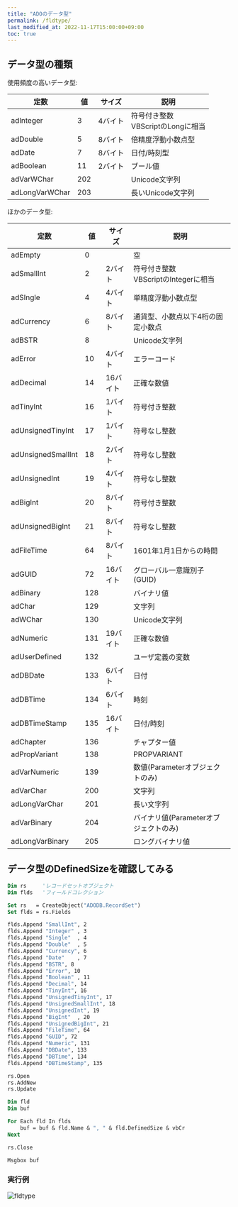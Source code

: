 ```yaml
---
title: "ADOのデータ型"
permalink: /fldtype/
last_modified_at: 2022-11-17T15:00:00+09:00
toc: true
---
```


## データ型の種類
    
使用頻度の高いデータ型:

|定数|値|サイズ|説明|
|---|---|---|---|
|adInteger|3|4バイト|符号付き整数<br/>VBScriptのLongに相当|
|adDouble|5|8バイト|倍精度浮動小数点型|
|adDate|7|8バイト|日付/時刻型|
|adBoolean|11|2バイト|ブール値|
|adVarWChar|202||Unicode文字列|
|adLongVarWChar|203||長いUnicode文字列|

ほかのデータ型:

|定数|値|サイズ|説明|
|---|---|---|---|
|adEmpty|0||空|
|adSmallInt|2|2バイト|符号付き整数<br/>VBScriptのIntegerに相当|
|adSIngle|4|4バイト|単精度浮動小数点型|
|adCurrency|6|8バイト|通貨型、小数点以下4桁の固定小数点|
|adBSTR|8||Unicode文字列|
|adError|10|4バイト|エラーコード|
|adDecimal|14|16バイト|正確な数値|
|adTinyInt|16|1バイト|符号付き整数|
|adUnsignedTinyInt|17|1バイト|符号なし整数|
|adUnsignedSmallInt|18|2バイト|符号なし整数|
|adUnsignedInt|19|4バイト|符号なし整数|
|adBigInt|20|8バイト|符号付き整数|
|adUnsignedBigInt|21|8バイト|符号なし整数|
|adFileTime|64|8バイト|1601年1月1日からの時間|
|adGUID|72|16バイト|グローバル一意識別子(GUID)|
|adBinary|128||バイナリ値|
|adChar|129||文字列|
|adWChar|130||Unicode文字列|
|adNumeric|131|19バイト|正確な数値|
|adUserDefined|132||ユーザ定義の変数|
|adDBDate|133|6バイト|日付|
|adDBTime|134|6バイト|時刻|
|adDBTimeStamp|135|16バイト|日付/時刻|
|adChapter|136||チャプター値|
|adPropVariant|138||PROPVARIANT|
|adVarNumeric|139||数値(Parameterオブジェクトのみ)|
|adVarChar|200||文字列|
|adLongVarChar|201||長い文字列|
|adVarBinary|204||バイナリ値(Parameterオブジェクトのみ)|
|adLongVarBinary|205||ロングバイナリ値|


## データ型のDefinedSizeを確認してみる

```vb
Dim rs     'レコードセットオブジェクト
Dim flds   'フィールドコレクション

Set rs   = CreateObject("ADODB.RecordSet")
Set flds = rs.Fields

flds.Append "SmallInt", 2
flds.Append "Integer" , 3
flds.Append "Single"  , 4
flds.Append "Double"  , 5
flds.Append "Currency", 6
flds.Append "Date"    , 7
flds.Append "BSTR", 8
flds.Append "Error", 10
flds.Append "Boolean" , 11
flds.Append "Decimal", 14
flds.Append "TinyInt", 16
flds.Append "UnsignedTinyInt", 17
flds.Append "UnsignedSmallInt", 18
flds.Append "UnsignedInt", 19
flds.Append "BigInt"  , 20
flds.Append "UnsignedBigInt", 21
flds.Append "FileTime", 64
flds.Append "GUID", 72
flds.Append "Numeric", 131
flds.Append "DBDate", 133
flds.Append "DBTime", 134
flds.Append "DBTimeStamp", 135

rs.Open
rs.AddNew
rs.Update

Dim fld
Dim buf

For Each fld In flds
    buf = buf & fld.Name & ", " & fld.DefinedSize & vbCr
Next

rs.Close

Msgbox buf
```


### 実行例

![fldtype](/vbscript/assets/images/fldtype.png)

